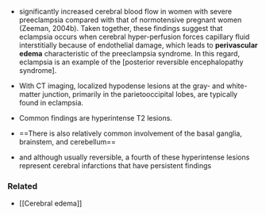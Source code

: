- significantly increased cerebral blood flow in women with severe preeclampsia compared with that of normotensive pregnant women (Zeeman, 2004b). Taken together, these findings suggest that eclampsia occurs when cerebral hyper-perfusion forces capillary fluid interstitially because of endothelial damage, which leads to **perivascular edema** characteristic of the preeclampsia syndrome. In this regard, eclampsia is an example of the [posterior reversible encephalopathy syndrome].

- With CT imaging, localized hypodense lesions at the gray- and white-matter junction, primarily in the parietooccipital lobes, are typically found in eclampsia.
- Common findings are hyperintense T2 lesions. 
- ==There is also relatively common involvement of the basal ganglia, brainstem, and cerebellum==
- and although usually reversible, a fourth of these hyperintense lesions represent cerebral infarctions that have persistent findings

### Related
- [[Cerebral edema]]